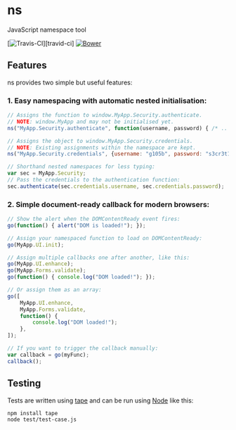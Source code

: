 # ns

JavaScript namespace tool

[![Travis-CI][shield-travis-ci]][travid-ci]
[![Bower][shield-bower]][bower]

## Features

ns provides two simple but useful features:

### 1. Easy namespacing with automatic nested initialisation:

```js
// Assigns the function to window.MyApp.Security.authenticate.
// NOTE: window.MyApp and may not be initialised yet.
ns("MyApp.Security.authenticate", function(username, password) { /* .. */ } );

// Assigns the object to window.MyApp.Security.credentials.
// NOTE: Existing assignments within the namespace are kept.
ns("MyApp.Security.credentials", {username: "g105b", password: "s3cr3t123"});

// Shorthand nested namespaces for less typing:
var sec = MyApp.Security;
// Pass the credentials to the authentication function:
sec.authenticate(sec.credentials.username, sec.credentials.password);
```

### 2. Simple document-ready callback for modern browsers:

```js
// Show the alert when the DOMContentReady event fires:
go(function() { alert("DOM is loaded!"); });

// Assign your namespaced function to load on DOMContentReady:
go(MyApp.UI.init);

// Assign multiple callbacks one after another, like this:
go(MyApp.UI.enhance);
go(MyApp.Forms.validate);
go(function() { console.log("DOM loaded!"); });

// Or assign them as an array:
go([
    MyApp.UI.enhance,
    MyApp.Forms.validate,
    function() {
        console.log("DOM loaded!");
    },
]);

// If you want to trigger the callback manually:
var callback = go(myFunc);
callback();
```

## Testing

Tests are written using [tape][tape-github] and can be run using [Node][node-website] like this:

```
npm install tape
node test/test-case.js
```

[tape-github]: https://github.com/substack/tape
[node-website]: https://nodejs.org

[shield-travis-ci]: https://img.shields.io/travis/g105b/ns.svg?style=flat-square
[shield-bower]: https://img.shields.io/bower/v/ns.svg?style=flat-square

[travis-ci]: https://travis-ci.org/g105b/ns
[bower]: http://bower.io/search/?q=ns